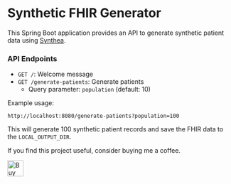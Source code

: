 # Synthetic FHIR Generator

This Spring Boot application provides an API to generate synthetic patient data using [Synthea](https://github.com/synthetichealth/synthea).

### API Endpoints

- `GET /`: Welcome message
- `GET /generate-patients`: Generate patients
  - Query parameter: `population` (default: 10)

Example usage:
```
http://localhost:8080/generate-patients?population=100
```

This will generate 100 synthetic patient records and save the FHIR data to the `LOCAL_OUTPUT_DIR`.

If you find this project useful, consider buying me a coffee.

<a href='https://ko-fi.com/Q5Q811RI0C' target='_blank'><img height='36' style='border:0px;height:36px;' src='https://storage.ko-fi.com/cdn/kofi1.png?v=3' border='0' alt='Buy Me a Coffee at ko-fi.com' /></a>
